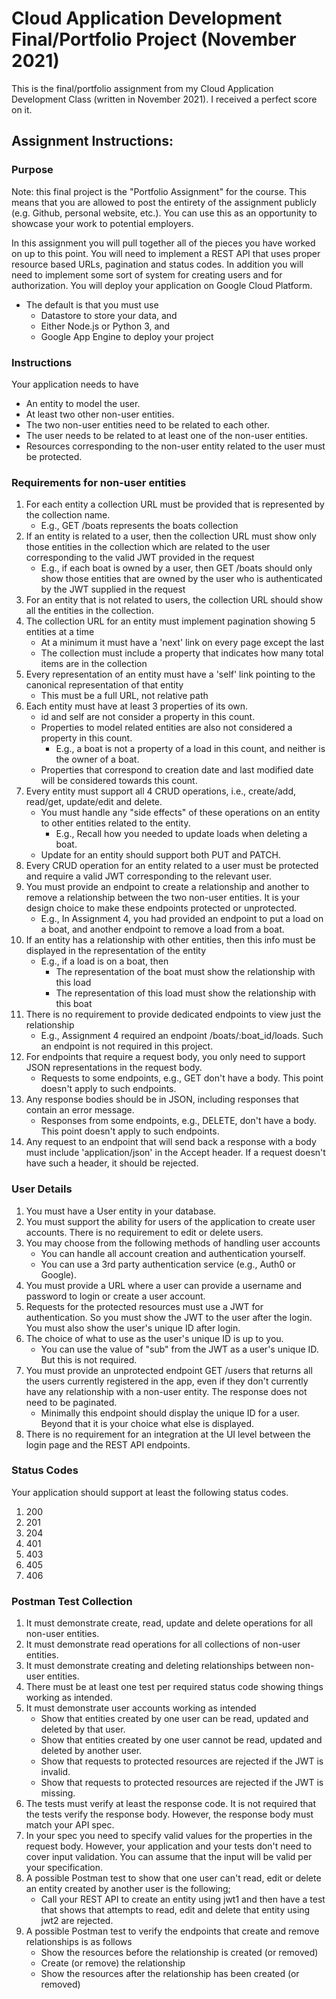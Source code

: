 # Cloud Application Development Final/Portfolio Project (November 2021)
This is the final/portfolio assignment from my Cloud Application Development Class (written in November 2021). I received a perfect score on it.

## Assignment Instructions:
### Purpose
Note: this final project is the "Portfolio Assignment" for the course. This means that you are allowed to post the entirety of the assignment publicly (e.g. Github, personal website, etc.). You can use this as an opportunity to showcase your work to potential employers. 

In this assignment you will pull together all of the pieces you have worked on up to this point. You will need to implement a REST API that uses proper resource based URLs, pagination and status codes. In addition you will need to implement some sort of system for creating users and for authorization. You will deploy your application on Google Cloud Platform.

- The default is that you must use
  - Datastore to store your data, and
  - Either Node.js or Python 3, and
  - Google App Engine to deploy your project

### Instructions
Your application needs to have

- An entity to model the user.
- At least two other non-user entities.
- The two non-user entities need to be related to each other.
- The user needs to be related to at least one of the non-user entities.
- Resources corresponding to the non-user entity related to the user must be protected.

### Requirements for non-user entities
1. For each entity a collection URL must be provided that is represented  by the collection name.
    - E.g.,  GET /boats represents the boats collection
2. If an entity is related to a user, then the collection URL must show only those entities in the collection which are related to the user corresponding to the valid JWT provided in the request
    - E.g., if each boat is owned by a user, then GET /boats should only show those entities that are owned by the user who is authenticated by the JWT supplied in the request
3. For an entity that is not related to users, the collection URL should show all the entities in the collection.
4. The collection URL for an entity must implement pagination showing 5 entities at a time
    - At a minimum it must have a 'next' link on every page except the last
    - The collection must include a property that indicates how many total items are in the collection
5. Every representation of an entity must have a 'self' link pointing to the canonical representation of that entity
    - This must be a full URL, not relative path
6. Each entity must have at least 3 properties of its own.
    - id and self are not consider a property in this count.
    - Properties to model related entities are also not considered a property in this count.
      - E.g., a boat is not a property of a load in this count, and neither is the owner of a boat.
    - Properties that correspond to creation date and last modified date will be considered towards this count.
7. Every entity must support all 4 CRUD operations, i.e., create/add, read/get, update/edit and delete.
    - You must handle any "side effects" of these operations on an entity to other entities related to the entity.
      - E.g., Recall how you needed to update loads when deleting a boat.
    - Update for an entity should support both PUT and PATCH.
8. Every CRUD operation for an entity related to a user must be protected and require a valid JWT corresponding to the relevant user.
9. You must provide an endpoint to create a relationship and another to remove a relationship between the two non-user entities. It is your design choice to make these endpoints protected or unprotected.
    - E.g., In Assignment 4, you had provided an endpoint to put a load on a boat, and another endpoint to remove a load from a boat.
10. If an entity has a relationship with other entities, then this info must be displayed in the representation of the entity
    - E.g., if a load is on a boat, then
      - The representation of the boat must show the relationship with this load
      - The representation of this load must show the relationship with this boat
11. There is no requirement to provide dedicated endpoints to view just the relationship
    - E.g., Assignment 4 required an endpoint /boats/:boat_id/loads. Such an endpoint is not required in this project.
12. For endpoints that require a request body, you only need to support JSON representations in the request body.
    - Requests to some endpoints, e.g., GET don't have a body. This point doesn't apply to such endpoints.
13. Any response bodies should be in JSON, including responses that contain an error message.
    - Responses from some endpoints, e.g., DELETE, don't have a body. This point doesn't apply to such endpoints.
14. Any request to an endpoint that will send back a response with a body must include 'application/json' in the Accept header. If a request doesn't have such a header, it should be rejected.

### User Details
1. You must have a User entity in your database.
2. You must support the ability for users of the application to create user accounts. There is no requirement to edit or delete users.
3. You may choose from the following methods of handling user accounts
    - You can handle all account creation and authentication yourself.
    - You can use a 3rd party authentication service (e.g., Auth0 or Google).
4. You must provide a URL where a user can provide a username and password to login or create a user account.
5. Requests for the protected resources must use a JWT for authentication. So you must show the JWT to the user after the login. You must also show the user's unique ID after login.
6. The choice of what to use as the user's unique ID is up to you.
    - You can use the value of "sub" from the JWT as a user's unique ID. But this is not required.
7. You must provide an unprotected endpoint GET /users that returns all the users currently registered in the app, even if they don't currently have any relationship with a non-user entity. The response does not need to be paginated.
    - Minimally this endpoint should display the unique ID for a user. Beyond that it is your choice what else is displayed.
8. There is no requirement for an integration at the UI level between the login page and the REST API endpoints.

### Status Codes
Your application should support at least the following status codes.

1. 200
2. 201
3. 204
4. 401
5. 403
6. 405
7. 406


### Postman Test Collection
1. It must demonstrate create, read, update and delete operations for all non-user entities.
2. It must demonstrate read operations for all collections of non-user entities.
3. It must demonstrate creating and deleting relationships between non-user entities.
4. There must be at least one test per required status code showing things working as intended.
5. It must demonstrate user accounts working as intended
    - Show that entities created by one user can be read, updated and deleted by that user.
    - Show that entities created by one user cannot be read, updated and deleted by another user.
    - Show that requests to protected resources are rejected if the JWT is invalid.
    - Show that requests to protected resources are rejected if the JWT is missing.
6. The tests must verify at least the response code. It is not required that the tests verify the response body. However, the response body must match your API spec.
7. In your spec you need to specify valid values for the properties in the request body. However, your application and your tests don't need to cover input validation. You can assume that the input will be valid per your specification.
8. A possible Postman test to show that one user can't read, edit or delete an entity created by another user is the following;
    - Call your REST API to create an entity using jwt1 and then have a test that shows that attempts to read, edit and delete that entity using jwt2 are rejected.
9. A possible Postman test to verify the endpoints that create and remove relationships is as follows
    - Show the resources before the relationship is created (or removed)
    - Create (or remove) the relationship
    - Show the resources after the relationship has been created (or removed)
